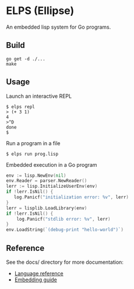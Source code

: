 # ELPS (Ellipse)

An embedded lisp system for Go programs.

## Build

```
go get -d ./...
make
```

## Usage

Launch an interactive REPL

```
$ elps repl
> (+ 3 1)
4
>^D
done
$
```

Run a program in a file

```
$ elps run prog.lisp
```

Embedded execution in a Go program

```go
env := lisp.NewEnv(nil)
env.Reader = parser.NewReader()
lerr := lisp.InitializeUserEnv(env)
if !lerr.IsNil() {
   log.Panicf("initialization error: %v", lerr) 
}
lerr = lisplib.LoadLibrary(env)
if !lerr.IsNil() {
    log.Panicf("stdlib error: %v", lerr)
}
env.LoadString(`(debug-print "hello-world")`)
```

## Reference

See the docs/ directory for more documentation:

- [Language reference](docs/lang.md)
- [Embedding guide](docs/embed.md)
